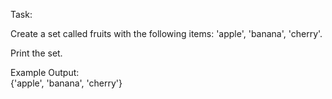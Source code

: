 Task:

Create a set called fruits with the following items: 'apple', 'banana', 'cherry'.

Print the set.

Example Output:  
{'apple', 'banana', 'cherry'}
